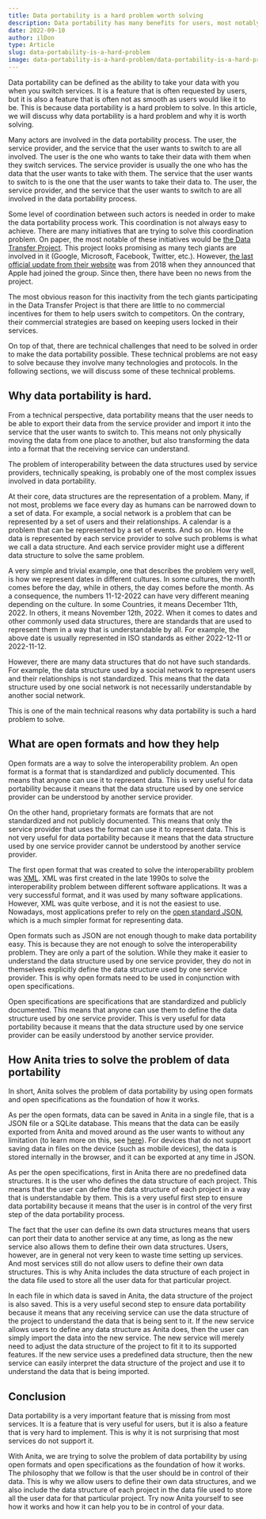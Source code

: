 ```yaml
---
title: Data portability is a hard problem worth solving 
description: Data portability has many benefits for users, most notably it ensures that they can take their data with them when they switch services.
date: 2022-09-10
author: ilDon
type: Article
slug: data-portability-is-a-hard-problem
image: data-portability-is-a-hard-problem/data-portability-is-a-hard-problem.png
---
```

Data portability can be defined as the ability to take your data with you when you switch services. It is a feature that is often requested by users, but it is also a feature that is often not as smooth as users would like it to be. This is because data portability is a hard problem to solve. In this article, we will discuss why data portability is a hard problem and why it is worth solving.

Many actors are involved in the data portability process. The user, the service provider, and the service that the user wants to switch to are all involved. The user is the one who wants to take their data with them when they switch services. The service provider is usually the one who has the data that the user wants to take with them. The service that the user wants to switch to is the one that the user wants to take their data to. The user, the service provider, and the service that the user wants to switch to are all involved in the data portability process.

Some level of coordination between such actors is needed in order to make the data portability process work. This coordination is not always easy to achieve. There are many initiatives that are trying to solve this coordination problem. On paper, the most notable of these initiatives would be [the Data Transfer Project](https://datatransferproject.dev/). This project looks promising as many tech giants are involved in it (Google, Microsoft, Facebook, Twitter, etc.). However, [the last official update from their website](https://datatransferproject.dev/updates) was from 2018 when they announced that Apple had joined the group. Since then, there have been no news from the project.

The most obvious reason for this inactivity from the tech giants participating in the Data Transfer Project is that there are little to no commercial incentives for them to help users switch to competitors. On the contrary, their commercial strategies are based on keeping users locked in their services.

On top of that, there are technical challenges that need to be solved in order to make the data portability possible. These technical problems are not easy to solve because they involve many technologies and protocols. In the following sections, we will discuss some of these technical problems.

## Why data portability is hard.

From a technical perspective, data portability means that the user needs to be able to export their data from the service provider and import it into the service that the user wants to switch to. This means not only physically moving the data from one place to another, but also transforming the data into a format that the receiving service can understand.

The problem of interoperability between the data structures used by service providers, technically speaking, is probably one of the most complex issues involved in data portability. 

At their core, data structures are the representation of a problem. Many, if not most, problems we face every day as humans can be narrowed down to a set of data. For example, a social network is a problem that can be represented by a set of users and their relationships. A calendar is a problem that can be represented by a set of events. And so on. How the data is represented by each service provider to solve such problems is what we call a data structure. And each service provider might use a different data structure to solve the same problem.

A very simple and trivial example, one that describes the problem very well, is how we represent dates in different cultures. In some cultures, the month comes before the day, while in others, the day comes before the month. As a consequence, the numbers 11-12-2022 can have very different meaning depending on the culture. In some Countries, it means December 11th, 2022. In others, it means November 12th, 2022. When it comes to dates and other commonly used data structures, there are standards that are used to represent them in a way that is understandable by all. For example, the above date is usually represented in ISO standards as either 2022-12-11 or 2022-11-12. 

However, there are many data structures that do not have such standards. For example, the data structure used by a social network to represent users and their relationships is not standardized. This means that the data structure used by one social network is not necessarily understandable by another social network.

This is one of the main technical reasons why data portability is such a hard problem to solve.

## What are open formats and how they help 

Open formats are a way to solve the interoperability problem. An open format is a format that is standardized and publicly documented. This means that anyone can use it to represent data. This is very useful for data portability because it means that the data structure used by one service provider can be understood by another service provider.

On the other hand, proprietary formats are formats that are not standardized and not publicly documented. This means that only the service provider that uses the format can use it to represent data. This is not very useful for data portability because it means that the data structure used by one service provider cannot be understood by another service provider.

The first open format that was created to solve the interoperability problem was [XML](https://www.w3.org/XML/). XML was first created in the late 1990s to solve the interoperability problem between different software applications. It was a very successful format, and it was used by many software applications. However, XML was quite verbose, and it is not the easiest to use. Nowadays, most applications prefer to rely on the [open standard JSON](https://www.json.org/json-en.html), which is a much simpler format for representing data.

Open formats such as JSON are not enough though to make data portability easy. This is because they are not enough to solve the interoperability problem. They are only a part of the solution. While they make it easier to understand the data structure used by one service provider, they do not in themselves explicitly define the data structure used by one service provider. This is why open formats need to be used in conjunction with open specifications.

Open specifications are specifications that are standardized and publicly documented. This means that anyone can use them to define the data structure used by one service provider. This is very useful for data portability because it means that the data structure used by one service provider can be easily understood by another service provider.

## How Anita tries to solve the problem of data portability

In short, Anita solves the problem of data portability by using open formats and open specifications as the foundation of how it works.

As per the open formats, data can be saved in Anita in a single file, that is a JSON file or a SQLite database. This means that the data can be easily exported from Anita and moved around as the user wants to without any limitation (to learn more on this, see [here](/blog/articles/most-secure-cloud.html)). For devices that do not support saving data in files on the device (such as mobile devices), the data is stored internally in the browser, and it can be exported at any time in JSON.

As per the open specifications, first in Anita there are no predefined data structures. It is the user who defines the data structure of each project. This means that the user can define the data structure of each project in a way that is understandable by them. This is a very useful first step to ensure data portability because it means that the user is in control of the very first step of the data portability process.

The fact that the user can define its own data structures means that users can port their data to another service at any time, as long as the new service also allows them to define their own data structures. Users, however, are in general not very keen to waste time setting up services. And most services still do not allow users to define their own data structures. This is why Anita includes the data structure of each project in the data file used to store all the user data for that particular project. 

In each file in which data is saved in Anita, the data structure of the project is also saved. This is a very useful second step to ensure data portability because it means that any receiving service can use the data structure of the project to understand the data that is being sent to it. If the new service allows users to define any data structure as Anita does, then the user can simply import the data into the new service. The new service will merely need to adjust the data structure of the project to fit it to its supported features. If the new service uses a predefined data structure, then the new service can easily interpret the data structure of the project and use it to understand the data that is being imported.

## Conclusion

Data portability is a very important feature that is missing from most services. It is a feature that is very useful for users, but it is also a feature that is very hard to implement. This is why it is not surprising that most services do not support it.

With Anita, we are trying to solve the problem of data portability by using open formats and open specifications as the foundation of how it works. The philosophy that we follow is that the user should be in control of their data. This is why we allow users to define their own data structures, and we also include the data structure of each project in the data file used to store all the user data for that particular project. Try now Anita yourself to see how it works and how it can help you to be in control of your data.